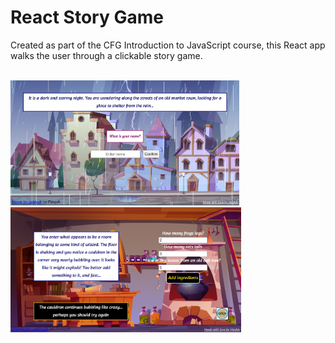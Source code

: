 # React Story Game

Created as part of the CFG Introduction to JavaScript course, this React app walks the user through a clickable story game.<br><br>

<img src="./screenshots/Homepage.jpg" alt="screenshot of the homepage" width="auto" height="200"> <img src="./screenshots/Cauldron.jpg" alt="screenshot of the homepage" width="auto" height="200"> 
